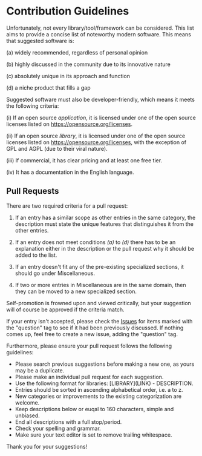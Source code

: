 # Contribution Guidelines

Unfortunately, not every library/tool/framework can be considered. This list aims to provide a concise list of noteworthy modern software. This means that suggested software is:

(a) widely recommended, regardless of personal opinion

(b) highly discussed in the community due to its innovative nature

(c) absolutely unique in its approach and function

(d) a niche product that fills a gap

Suggested software must also be developer-friendly, which means it meets the following criteria:

(i) If an open source _application_, it is licensed under one of the open source licenses listed on https://opensource.org/licenses.

(ii) If an open source _library_, it is licensed under one of the open source licenses listed on https://opensource.org/licenses, with the exception of GPL and AGPL (due to their viral nature).

(iii) If commercial, it has clear pricing and at least one free tier.

(iv) It has a documentation in the English language.

## Pull Requests

There are two required criteria for a pull request:

1. If an entry has a similar scope as other entries in the same category, the description must state the unique features that distinguishes it from the other entries.

2. If an entry does not meet conditions _(a)_ to _(d)_ there has to be an explanation either in the description or the pull request why it should be added to the list.

3. If an entry doesn't fit any of the pre-existing specialized sections, it should go under Miscellaneous.

4. If two or more entries in Miscellaneous are in the same domain, then they can be moved to a new specialized section.

Self-promotion is frowned upon and viewed critically, but your suggestion will of course be approved if the criteria match.

If your entry isn't accepted, please check the [Issues](https://github.com/akullpp/awesome-java/issues) for items marked with the "question" tag to see if it had been previously discussed. If nothing comes up, feel free to create a new issue, adding the "question" tag.

Furthermore, please ensure your pull request follows the following guidelines:

- Please search previous suggestions before making a new one, as yours may be a duplicate.
- Please make an individual pull request for each suggestion.
- Use the following format for libraries: \[LIBRARY\]\(LINK\) - DESCRIPTION.
- Entries should be sorted in ascending alphabetical order, i.e. a to z.
- New categories or improvements to the existing categorization are welcome.
- Keep descriptions below or euqal to 160 characters, simple and unbiased.
- End all descriptions with a full stop/period.
- Check your spelling and grammar.
- Make sure your text editor is set to remove trailing whitespace.

Thank you for your suggestions!
